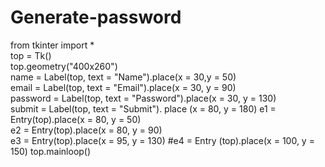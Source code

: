 # Generate-password
from tkinter import *  
top = Tk()  
top.geometry("400x260")  
name = Label(top, text = "Name").place(x = 30,y = 50)  
email = Label(top, text = "Email").place(x = 30, y = 90)  
password = Label(top, text = "Password").place(x = 30, y = 130)  
submit = Label(top, text = "Submit"). place (x = 80, y = 180)
e1 = Entry(top).place(x = 80, y = 50)  
e2 = Entry(top).place(x = 80, y = 90)  
e3 = Entry(top).place(x = 95, y = 130) 
#e4 = Entry (top).place(x = 100, y = 150) 
top.mainloop()

